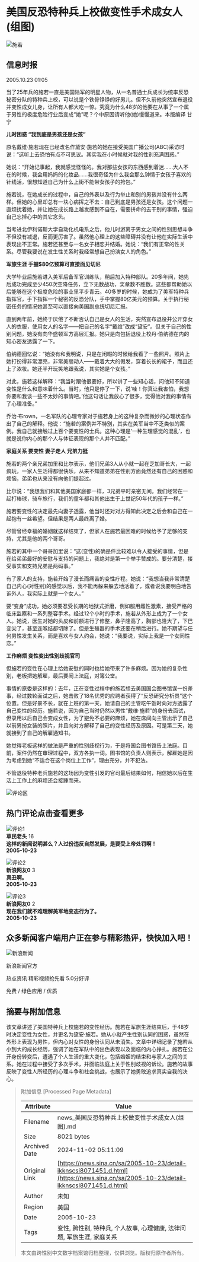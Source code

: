 # 美国反恐特种兵上校做变性手术成女人(组图)

![施若](//n.sinaimg.cn/sinakd10200/360/w180h180/20210713/92fa-279702cc9926ad8ba1a4a797f83a8e29.jpg)

## 信息时报

2005.10.23 01:05

当了25年兵的施若一直是美国陆军的明星人物，从一名普通士兵成长为统率反恐秘密分队的特种兵上校，可以说是个铁骨铮铮的好男儿。但不久前他突然宣布退役并变性成女儿身，让所有人都大吃一惊。究竟为什么48岁的他要在从事了一个属于男性的极度危险行业后变成“她”呢？个中原因请听他(她)慢慢道来。本版编译 甘宁

**儿时困惑 “我到底是男孩还是女孩”**

原名戴维·施若现在已经改名作黛安·施若的她在接受美国广播公司(ABC)采访时说：“这听上去恐怕有点不可思议。其实我在小时候就对我的性别充满困惑。”

她说：“开始记事起，我就感觉怪怪的。我对那些女孩的东西感到着迷……大人不在的时候，我会用妈妈的化妆品……我很奇怪为什么我会那么钟情于女孩子喜欢的针线活，很想知道自己为什么上街不能带女孩子的挎包。”

施若说，在她成长的过程中，自己的外表以及行为举止和别的男孩并没有什么两样。但她的心里却总有一块心病挥之不去：自己到底是男孩还是女孩。这个问题一直烦扰着她，并让她在成长路上越发感到不自在，需要拼命的去干别的事情，强迫自己忘掉心中的其它念头。

当考进北伊利诺斯大学自动化机电系之后，他儿时游离于男女之间的性别思想斗争不但没有减退，反而更厉害了。虽然他心理上的这些障碍并没有让他在实际生活中表现出不正常。施若还甚至与一名女子相恋并结婚。她说：“我们有正常的性关系。尽管我要说在发生性关系时我经常想自己扮演女人的角色。”

**军旅生涯 手握$80亿预算可直接面见切尼**

大学毕业后施若进入美军后备军官训练队，稍后加入特种部队。20多年间，她先后成功完成至少450次空降任务，立下无数战功，奖章数不胜数。这些都帮助她以后能够在这个极度危险的事业里平步青云。40多岁的时候，她成为了美军特种兵指挥官，手下指挥一个秘密的反恐分队，手中掌握80亿美元的预算。关于执行秘密任务的情况她甚至可以直接向美国副总统切尼汇报。

直到两年前，她终于厌倦了不断否认自己是女人的生活，突然宣布退役并公开穿女人的衣服，使用女人的名字——把自己的名字“戴维”改成“黛安”。但关于自己的性别问题，她没有向华盛顿军方高层汇报。她只是向包括退役上校丹·伯纳德在内的知心密友透露了一下。

伯纳德回忆说：“她没有和我明说，只是在闲暇的时候给我看了一些照片。照片上她打扮得非常漂亮，非常美丽动人——戴着大大的假发，穿着长长的裙子，而且还上了浓妆。她还半开玩笑地跟我说，其实她是个女孩。”

对此，施若这样解释：“我当时跟他很要好，所以讲了一些知心话，问他知不知道变性是什么和意味着什么。当时，他只是停了一下，说‘哇！你真让我害怕，我想你要和我谈一些不太妙的事情吧。’他这句话让我放心了很多，觉得他对我的事情有了心理准备。”

乔治·布rown，一名军队的心理专家对于施若身上的这种复杂而微妙的心理状态作出了自己的解释。他说：“施若的案例并不特别，其实在美军当中不乏类似的案例。我自己就接触过上百个要变性的士兵。这种心理是‘一种生理感觉的混乱’，也就是说你内心的那个人与体征表现的那个人并不匹配。”

**家庭关系 要变性 妻子走人 兄弟力挺**

施若的两个亲兄弟加里和比尔表示，他们兄弟3人从小就一起在芝加哥长大，一起疯玩，一家人生活得都很快乐，从来不知道弟弟在性别方面竟然还有自己的困惑和烦恼，弟弟也从来没有向他们提起过。

比尔说：“我想我们和其他美国家庭都一样，3兄弟平时亲密无间。我们经常在一起打棒球，骑车旅行，我们的童年都和其他出生于上世纪50年代的孩子一样。”

施若要变性的决定最先向妻子透露，他当时还对对方得知此决定之后会和自己在一起抱有一丝希望。但结果是两人最终离了婚。

尽管曾经幸福的婚姻就这样结束了，但家人在施若最困难的时候给予了足够的支持，尤其是他的两个哥哥。

施若的其中一个哥哥加里说：“这(变性)的确是件比较难以令人接受的事情，但是在给弟弟最好的安慰与支持的问题上，我绝对是第一个举手赞成的。要分清楚，接受事实和支持兄弟是两码事。”

有了家人的支持，施若开始了漫长而痛苦的变性疗程。她说：“我想当我非常清楚自己内心(对性别)的感觉以后，我不能再躲来躲去地活着了，或者说我要明白地告诉外人，我实际上就是一个女人。”

要“变身”成功，她必须要忍受长期的地狱式折磨，例如服用雌性激素，接受严格的临床监察和一系列整容手术。经过12个小时的手术，施若从外形上成为了一个女人。她说，医生对她的头皮和前额进行了修整，鼻子隆高了，胸部也隆大了，下巴变尖了，甚至连喉结都切除了。但是生殖器的手术还要在稍后进行。她不期望与任何男性发生关系，而是喜欢与女人约会，她说：“我要说，实际上我是一个女同性恋。”

**工作麻烦 变性变出性别歧视官司**

但施若的变性在心理上给她安慰的同时也给她带来了许多麻烦。因为她的复杂性别，老板把她解雇，最后要闹上法庭，对簿公堂。

事情的原委是这样的：去年，正在变性过程中的施若想去美国国会图书馆谋一份差事，经过数轮面试之后，她击败了18名优秀的应聘者获得了“反恐研究分析员”这个位置。但是好景不长，就在上班的第一天，她请自己的主管吃午饭时向对方透露了自己变性的经历。施若说，因为自己当时仍然以男性“戴维·施若”的身份去面试，但录用以后自己会变成女性，为了避免不必要的麻烦，她在席间向主管出示了自己以前男扮女装的照片，并且向对方解释了自己的变性经历及原因。可是第二天，她就接到了自己的解雇通知书。

她觉得老板这样的做法是严重的性别歧视行为，于是将国会图书馆告上法庭。目前，案件仍然在审理过程中，双方各执一词。图书馆的负责人则表示，解雇她是因为考虑到她“不适合在这个岗位上工作”，理由充分，并不犯法。

不管退役特种老兵施若的这场因为变性引发的官司最后结果如何，相信她以后在生活上工作上的麻烦还会接踵而来。

![评论区](//n.sinaimg.cn/default/2fb77759/20151125/320X320.png)

## 热门评论点击查看更多

![评论1](https://tp3.sinaimg.cn/1392597202/50/0/1)  
**草民老头** 16  
**这样的新闻说明甚么？人过份违反自然发展，是要受上帝处罚啊！**  
**2005-10-23**  

![评论2](https://tp3.sinaimg.cn/1392597202/50/0/1)  
**新浪网友0** 3  
**真丑啊。**  
**2005-10-23**  

![评论3](https://tp3.sinaimg.cn/1392597202/50/0/1)  
**新浪网友0** 2  
**现在我们就不难理解美军地变态行为了。**  
**2005-10-23**  

## 众多新闻客户端用户正在参与精彩热评，快快加入吧！

![新浪新闻](https://n.sinaimg.cn/default/80905340/20200331/sinalogo.png)

新浪新闻官方

热点资讯 精彩视频抢先看 5.0分好评

免费 / 绿色应用 / 优质

## 摘要与附加信息

<!-- tcd_abstract -->
该文章讲述了美国特种兵上校施若的变性经历。施若在军旅生涯结束后，于48岁时决定变性为女性，并更名为黛安·施若。她从小就产生性别认同的困惑，虽然在外形上表现为男性，但内心对女性的身份认同从未消失。文章中详细记录了施若从小到大的成长经历，强调了她在军队中的出色表现以及面临的内心挣扎。施若在公开身份转变后，遭遇了个人生活的重大变化，包括婚姻的结束和与家人之间的关系。她在过程中接受了多次手术，并面临法庭上关于性别歧视的诉讼。施若的故事反映了变性人所经历的心理斗争和社会挑战，也展示了她勇敢追求真实自我的决心。
<!-- tcd_abstract_end -->

> 附加信息 [Processed Page Metadata]
>
> | Attribute       | Value                                  |
> |-----------------|----------------------------------------|
> | Filename        | news_美国反恐特种兵上校做变性手术成女人(组图).md                             |
> | Size            | 8021 bytes                           |
> | Archived Date   | 2024-11-02 05:11:09                             |
> | Original Link   | [https://news.sina.cn/sa/2005-10-23/detail-ikknscsi8071451.d.html](https://news.sina.cn/sa/2005-10-23/detail-ikknscsi8071451.d.html)                       |
> | Author          | 未知                               |
> | Region          | 美国                               |
> | Date            | 2005-10-23                                 |
> | Tags            | 变性, 跨性别, 特种兵, 个人故事, 心理健康, 法律问题, 军旅生涯, 家庭关系                                 |
>
> 本文由跨性别中文数字档案馆归档整理，仅供浏览。版权归原作者所有。
>